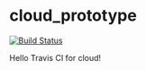 # cloud_prototype
[![Build Status](https://travis-ci.org/knightley/cloud_prototype.svg?branch=main)](https://travis-ci.org/knightley/cloud_prototype)

Hello Travis CI for cloud! 

